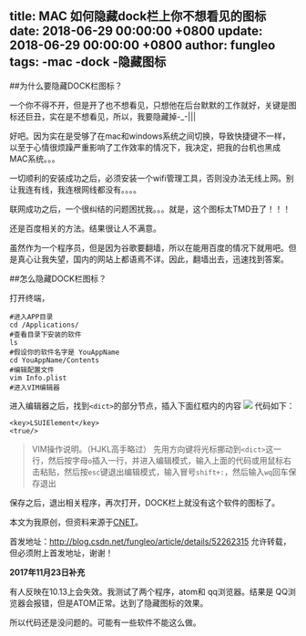 title: MAC 如何隐藏dock栏上你不想看见的图标
date: 2018-06-29 00:00:00 +0800
update: 2018-06-29 00:00:00 +0800
author: fungleo
tags:
    -mac
    -dock
    -隐藏图标
---


##为什么要隐藏DOCK栏图标？

一个你不得不开，但是开了也不想看见，只想他在后台默默的工作就好，关键是图标还巨丑，实在是不想看见，所以，我要隐藏掉-_-|||

好吧。因为实在是受够了在mac和windows系统之间切换，导致快捷键不一样，以至于心情很烦躁严重影响了工作效率的情况下，我决定，把我的台机也黑成MAC系统。。。

一切顺利的安装成功之后，必须安装一个wifi管理工具，否则没办法无线上网。别让我连有线，我连根网线都没有。。。。

联网成功之后，一个很纠结的问题困扰我。。。就是，这个图标太TMD丑了！！！

还是百度相关的方法。结果很让人不满意。

虽然作为一个程序员，但是因为谷歌要翻墙，所以在能用百度的情况下就用吧。但是真心让我失望，国内的网站上都语焉不详。因此，翻墙出去，迅速找到答案。

##怎么隐藏DOCK栏图标？

打开终端，

```
#进入APP目录
cd /Applications/
#查看目录下安装的软件
ls
#假设你的软件名字是 YouAppName
cd YouAppName/Contents
#编辑配置文件
vim Info.plist
#进入VIM编辑器
```
进入编辑器之后，找到`<dict>`的部分节点，插入下面红框内的内容
![](https://raw.githubusercontent.com/fengcms/articles/master/image/97/fc3f38c1f3411a2546a410981b1f0e.png)
代码如下：
```
<key>LSUIElement</key>
<true/>
```
>VIM操作说明。（HJKL高手略过）
>先用方向键将光标挪动到`<dict>`这一行，然后按字母`o`插入一行，并进入编辑模式，输入上面的代码或用鼠标右击粘贴，然后按`esc`键退出编辑模式，输入冒号`shift+:`，然后输入`wq`回车保存退出

保存之后，退出相关程序，再次打开，DOCK栏上就没有这个软件的图标了。

本文为我原创，但资料来源于[CNET](http://www.cnet.com/news/prevent-an-applications-dock-icons-from-showing-in-os-x/)。

首发地址：http://blog.csdn.net/fungleo/article/details/52262315 允许转载，但必须附上首发地址，谢谢！

**2017年11月23日补充**

有人反映在10.13上会失效。我测试了两个程序，atom和 qq浏览器。结果是 QQ浏览器会报错，但是ATOM正常。达到了隐藏图标的效果。

所以代码还是没问题的。可能有一些软件不能这么做。
